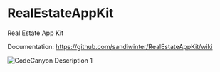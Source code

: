 # RealEstateAppKit
Real Estate App Kit

Documentation: https://github.com/sandiwinter/RealEstateAppKit/wiki

![CodeCanyon Description 1](https://user-images.githubusercontent.com/2854469/222906484-e8533cdb-c7dc-421d-95b2-7348f3955e23.png)
